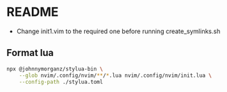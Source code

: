 # README

- Change init1.vim to the required one before running create_symlinks.sh

## Format lua

```sh
npx @johnnymorganz/stylua-bin \
    --glob nvim/.config/nvim/**/*.lua nvim/.config/nvim/init.lua \
    --config-path ./stylua.toml
```
